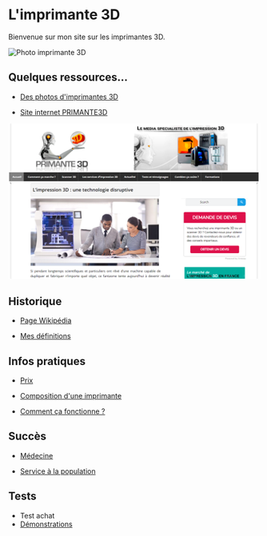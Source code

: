 # L'imprimante 3D

Bienvenue sur mon site sur les imprimantes 3D.

![Photo imprimante 3D](https://user-images.githubusercontent.com/62696199/78220931-b9542b80-74c2-11ea-9645-de4a6b20e314.jpg)

## Quelques ressources...

- [Des photos d'imprimantes 3D](https://www.ecosia.org/images?q=Imprimantes+3D#id=)

- [Site internet PRIMANTE3D](http://www.primante3d.com)

![image](images/3siteprimante.png)

## Historique
- [Page Wikipédia](https://fr.wikipedia.org/wiki/Impression_3D)

- [Mes définitions](definition.md)

## Infos pratiques

- [Prix](prix.md)

- [Composition d'une imprimante](composition3dmatériel.md)

- [Comment ça fonctionne ?](commentçafonctionne.md)

## Succès 

- [Médecine](medecine.md)

- [Service à la population](services.md)

## Tests

- Test achat
- [Démonstrations](demonstrations.md)
